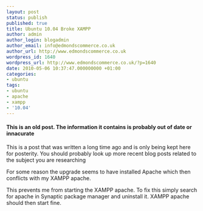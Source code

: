 ```yaml
---
layout: post
status: publish
published: true
title: Ubuntu 10.04 Broke XAMPP
author: admin
author_login: blogadmin
author_email: info@edmondscommerce.co.uk
author_url: http://www.edmondscommerce.co.uk
wordpress_id: 1640
wordpress_url: http://www.edmondscommerce.co.uk/?p=1640
date: 2010-05-06 10:37:47.000000000 +01:00
categories:
- ubuntu
tags:
- ubuntu
- apache
- xampp
- '10.04'
---
```

<div class="oldpost"><h4>This is an old post. The information it contains is probably out of date or innacurate</h4>
<p>
This is a post that was written a long time ago and is only being kept here for posterity.
You should probably look up more recent blog posts related to the subject you are researching
</p>
</div>
For some reason the upgrade seems to have installed Apache which then conflicts with my XAMPP apache.

This prevents me from starting the XAMPP apache. To fix this simply search for apache in Synaptic package manager and uninstall it. XAMPP apache should then start fine.
